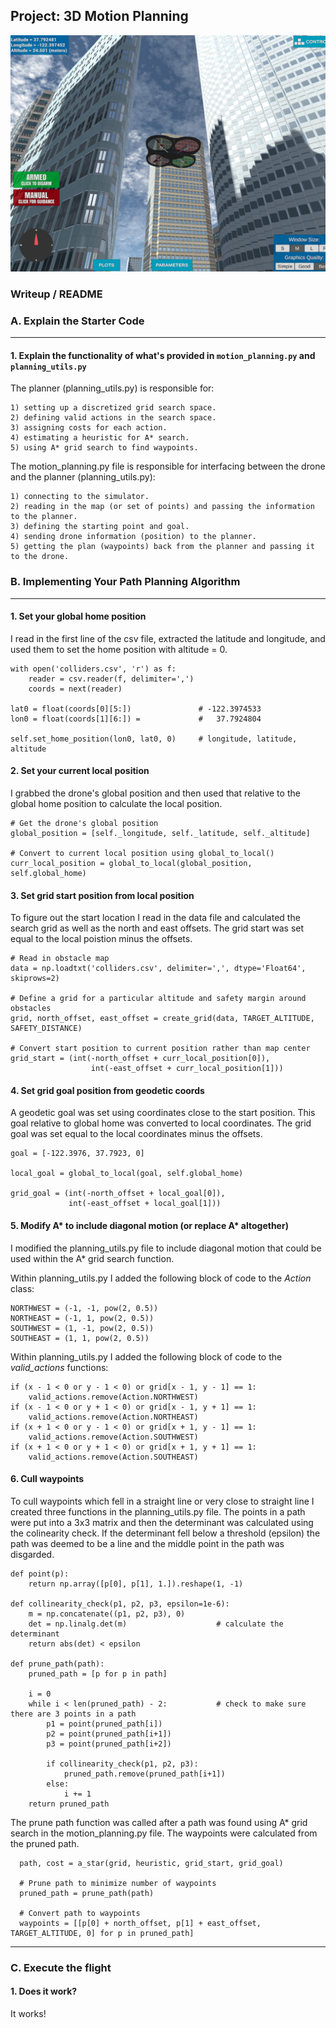 ## Project: 3D Motion Planning

![Quad Image](./misc/enroute.png)

### Writeup / README

### A. Explain the Starter Code
---
#### 1. Explain the functionality of what's provided in `motion_planning.py` and `planning_utils.py`

The planner (planning_utils.py) is responsible for:

    1) setting up a discretized grid search space.
    2) defining valid actions in the search space.
    3) assigning costs for each action.
    4) estimating a heuristic for A* search.
    5) using A* grid search to find waypoints.

The motion_planning.py file is responsible for interfacing between the drone and the planner (planning_utils.py):

    1) connecting to the simulator.
    2) reading in the map (or set of points) and passing the information to the planner.
    3) defining the starting point and goal.
    4) sending drone information (position) to the planner.
    5) getting the plan (waypoints) back from the planner and passing it to the drone.

### B. Implementing Your Path Planning Algorithm
---
#### 1. Set your global home position

I read in the first line of the csv file, extracted the latitude and longitude, and used them to set the home position with altitude = 0.  

    with open('colliders.csv', 'r') as f:  
        reader = csv.reader(f, delimiter=',')  
        coords = next(reader)  

    lat0 = float(coords[0][5:])               # -122.3974533  
    lon0 = float(coords[1][6:]) =             #   37.7924804  

    self.set_home_position(lon0, lat0, 0)     # longitude, latitude, altitude  

#### 2. Set your current local position

I grabbed the drone's global position and then used that relative to the global home position to calculate the local position.  

    # Get the drone's global position    
    global_position = [self._longitude, self._latitude, self._altitude]  

    # Convert to current local position using global_to_local()  
    curr_local_position = global_to_local(global_position, self.global_home)  

#### 3. Set grid start position from local position

To figure out the start location I read in the data file and calculated the search grid as well as the north and east offsets.  The grid start was set equal to the local poistion minus the offsets.  

    # Read in obstacle map
    data = np.loadtxt('colliders.csv', delimiter=',', dtype='Float64', skiprows=2)

    # Define a grid for a particular altitude and safety margin around obstacles
    grid, north_offset, east_offset = create_grid(data, TARGET_ALTITUDE, SAFETY_DISTANCE)

    # Convert start position to current position rather than map center
    grid_start = (int(-north_offset + curr_local_position[0]),
                      int(-east_offset + curr_local_position[1]))

#### 4. Set grid goal position from geodetic coords

A geodetic goal was set using coordinates close to the start position.  This goal relative to global home was converted to local coordinates.  The grid goal was set equal to the local coordinates minus the offsets.  

    goal = [-122.3976, 37.7923, 0]  

    local_goal = global_to_local(goal, self.global_home)  

    grid_goal = (int(-north_offset + local_goal[0]),  
                 int(-east_offset + local_goal[1]))  


#### 5. Modify A* to include diagonal motion (or replace A* altogether)

I modified the planning_utils.py file to include diagonal motion that could be used within the A* grid search function.

Within planning_utils.py I added the following block of code to the *Action* class:

    NORTHWEST = (-1, -1, pow(2, 0.5))
    NORTHEAST = (-1, 1, pow(2, 0.5))
    SOUTHWEST = (1, -1, pow(2, 0.5))
    SOUTHEAST = (1, 1, pow(2, 0.5))

Within planning_utils.py I added the following block of code to the *valid_actions* functions:

    if (x - 1 < 0 or y - 1 < 0) or grid[x - 1, y - 1] == 1:
        valid_actions.remove(Action.NORTHWEST)
    if (x - 1 < 0 or y + 1 < 0) or grid[x - 1, y + 1] == 1:
        valid_actions.remove(Action.NORTHEAST)
    if (x + 1 < 0 or y - 1 < 0) or grid[x + 1, y - 1] == 1:
        valid_actions.remove(Action.SOUTHWEST)
    if (x + 1 < 0 or y + 1 < 0) or grid[x + 1, y + 1] == 1:
        valid_actions.remove(Action.SOUTHEAST)

#### 6. Cull waypoints 

To cull waypoints which fell in a straight line or very close to straight line I created three functions in the planning_utils.py file.  The points in a path were put into a 3x3 matrix and then the determinant was calculated using the colinearity check.  If the determinant fell below a threshold (epsilon) the path was deemed to be a line and the middle point in the path was disgarded.

    def point(p):  
        return np.array([p[0], p[1], 1.]).reshape(1, -1)  

    def collinearity_check(p1, p2, p3, epsilon=1e-6):  
        m = np.concatenate((p1, p2, p3), 0)  
        det = np.linalg.det(m)                    # calculate the determinant  
        return abs(det) < epsilon  

    def prune_path(path):  
        pruned_path = [p for p in path]  

        i = 0  
        while i < len(pruned_path) - 2:           # check to make sure there are 3 points in a path  
            p1 = point(pruned_path[i])  
            p2 = point(pruned_path[i+1])  
            p3 = point(pruned_path[i+2])  

            if collinearity_check(p1, p2, p3):  
                pruned_path.remove(pruned_path[i+1])  
            else:  
                i += 1  
        return pruned_path  
        
The prune path function was called after a path was found using A* grid search in the motion_planning.py file.  The waypoints were calculated from the pruned path.  

      path, cost = a_star(grid, heuristic, grid_start, grid_goal)  

      # Prune path to minimize number of waypoints  
      pruned_path = prune_path(path)  
      
      # Convert path to waypoints  
      waypoints = [[p[0] + north_offset, p[1] + east_offset, TARGET_ALTITUDE, 0] for p in pruned_path]  
---
### C. Execute the flight

#### 1. Does it work?
It works!
